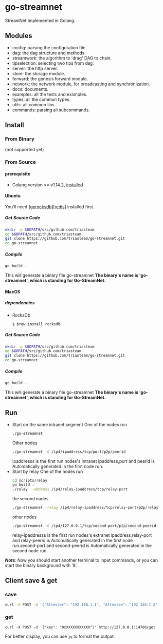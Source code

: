 # go-streamnet
StreamNet implemented in Golang.

## Modules

* config: parsing the configuration file.
* dag: the dag structure and methods.
* streamwork:  the algorithm to 'drag' DAG to chain.
* tipselection: selecting two tips from dag.
* server: the http server.
* store: the storage module.
* forward: the genesis forward module.
* network: the network module, for broadcasting and synchronization.
* docs: documents.
* examples: all the tests and examples.
* types: all the common types.
* utils: all common libs.
* commands: parsing all subcommands.


## Install
### From Binary
(not supported yet)

### From Source

#### prerequisite 

* Golang version >= v1.14.2, [installed](https://golang.org/doc/install) 

#### Ubuntu
You'll need  [[gorocksdb]](https://github.com/triasteam/go-streamnet/blob/master/docs/software/gorocksdb%20%E5%AE%89%E8%A3%85.md)[[redis]](https://redis.io/download) installed first.

##### Get Source Code

```bash
mkdir -p $GOPATH/src/github.com/triasteam
cd $GOPATH/src/github.com/triasteam
git clone https://github.com/triasteam/go-streamnet.git
cd go-streamnet
```

##### Compile

```bash
go build .
```

This will generate a binary  file go-streamnet
 __The binary's name is '**go-streamnet**', which is standing for Go-StreamNet.__

#### MacOS

##### dependencies
- RocksDb
  ```
  $ brew install rocksdb
  ```

##### Get Source Code

```bash
mkdir -p $GOPATH/src/github.com/triasteam
cd $GOPATH/src/github.com/triasteam
git clone https://github.com/triasteam/go-streamnet.git
cd go-streamnet
```

##### Compile

```bash
go build .
```
This will generate a binary  file go-streamnet
__The binary's name is '**go-streamnet**', which is standing for Go-StreamNet.__

## Run
- Start on the same intranet segment
   One of the nodes run
    ```bash
    ./go-streamnet
    ```
    Other nodes
    ```bash
    ./go-streamnet -d /ip4/ipaddress/tcp/port/p2p/peerid
    ```
    ipaddresss is the first run  nodes's intranet ipaddress,port and peerid is Automatically generated in the first node run.
- Start by relay
    One of the nodes run
    ```bash
    cd scripts/relay
    go build .
    ./relay  -address /ip4/relay-ipaddress/tcp/relay-port
    ```
    the second nodes
    ```bash
    ./go-streamnet -relay /ip4/relay-ipaddress/tcp/relay-port/p2p/relay-peerid
    ```
    other nodes
    ```bash
    ./go-streamnet -d /ip4/127.0.0.1/tcp/second-port/p2p/second-peerid  -relay  /ip4/relay-ipaddress/tcp/relay-port/p2p/relay-peerid
    ```
    relay-ipaddresss is the first run  nodes's extranet ipaddress,relay-port and relay-peerid is Automatically generated in the first node run.second-port and second-peerid is Automatically generated in the second node run.
    
***Note***:
    Now you should start another terminal to input commands, or you can start the binary background with '&'.

## Client save & get
### save
```bash
curl -X POST -d '{"Attester": "192.168.1.1", "Attestee": "192.168.1.2", "Score": "1"}' http://127.0.0.1:14700/save
```

### get
```
curl -X POST -d '{"key": "0xXXXXXXXXXXX"}' http://127.0.0.1:14700/get
```

For better display, you can use `jq` to format the output.
